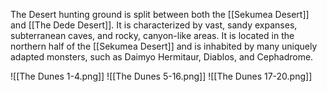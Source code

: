 The Desert hunting ground is split between both the [[Sekumea Desert]] and [[The Dede Desert]]. It is characterized by vast, sandy expanses, subterranean caves, and rocky, canyon-like areas. It is located in the northern half of the [[Sekumea Desert]] and is inhabited by many uniquely adapted monsters, such as Daimyo Hermitaur, Diablos, and Cephadrome.

![[The Dunes 1-4.png]]
![[The Dunes 5-16.png]]
![[The Dunes 17-20.png]]